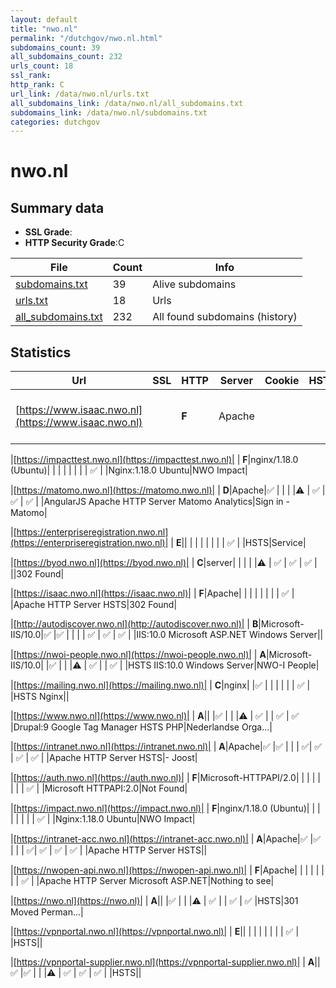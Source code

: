 ```yaml
---
layout: default
title: "nwo.nl"
permalink: "/dutchgov/nwo.nl.html"
subdomains_count: 39
all_subdomains_count: 232
urls_count: 18
ssl_rank: 
http_rank: C
url_link: /data/nwo.nl/urls.txt
all_subdomains_link: /data/nwo.nl/all_subdomains.txt
subdomains_link: /data/nwo.nl/subdomains.txt
categories: dutchgov
---
```



# nwo.nl
## Summary data


 - **SSL Grade**:
 - **HTTP Security Grade**:C


| File       | Count | Info |
|------------|-------|------|
|[subdomains.txt](/data/nwo.nl/subdomains.txt)|39|Alive subdomains|
|[urls.txt](/data/nwo.nl/urls.txt)|18|Urls|
|[all_subdomains.txt](/data/nwo.nl/all_subdomains.txt)|232|All found subdomains (history)|


## Statistics


| Url | SSL | HTTP | Server | Cookie | HSTS | CORS | CTO | CSP | XFO | XXP | RP |FP| Tech |Title |
|--------|-------|-------|------|------|------|------|------|------|------|------|------|------|------|------|
|[https://www.isaac.nwo.nl](https://www.isaac.nwo.nl)| | **F**|Apache| | | | | | | | :white_check_mark: | |Apache HTTP Server HSTS|302 Found|


|[https://impacttest.nwo.nl](https://impacttest.nwo.nl)| | **F**|nginx/1.18.0 (Ubuntu)| | | | | | | | :white_check_mark: | |Nginx:1.18.0 Ubuntu|NWO Impact|


|[https://matomo.nwo.nl](https://matomo.nwo.nl)| | **D**|Apache|:white_check_mark: | | | |:warning: | :white_check_mark: | :white_check_mark: | :white_check_mark: | |AngularJS Apache HTTP Server Matomo Analytics|Sign in - Matomo|


|[https://enterpriseregistration.nwo.nl](https://enterpriseregistration.nwo.nl)| | **E**|| | | | | | | | :white_check_mark: | |HSTS|Service|


|[https://byod.nwo.nl](https://byod.nwo.nl)| | **C**|server| | | | |:warning: | :white_check_mark: | :white_check_mark: | :white_check_mark: | ||302 Found|


|[https://isaac.nwo.nl](https://isaac.nwo.nl)| | **F**|Apache| | | | | | | | :white_check_mark: | |Apache HTTP Server HSTS|302 Found|


|[http://autodiscover.nwo.nl](http://autodiscover.nwo.nl)| | **B**|Microsoft-IIS/10.0|:white_check_mark: |:white_check_mark: | | | | :white_check_mark: | :white_check_mark: | :white_check_mark: | |IIS:10.0 Microsoft ASP.NET Windows Server||


|[https://nwoi-people.nwo.nl](https://nwoi-people.nwo.nl)| | **A**|Microsoft-IIS/10.0| |:white_check_mark: | | |:warning: | :white_check_mark: | | :white_check_mark: | |HSTS IIS:10.0 Windows Server|NWO-I People|


|[https://mailing.nwo.nl](https://mailing.nwo.nl)| | **C**|nginx| |:white_check_mark: | | | | | | :white_check_mark: | |HSTS Nginx||


|[https://www.nwo.nl](https://www.nwo.nl)| | **A**|| |:white_check_mark: | | |:warning: | :white_check_mark: | | :white_check_mark: | :white_check_mark: |Drupal:9 Google Tag Manager HSTS PHP|Nederlandse Orga...|


|[https://intranet.nwo.nl](https://intranet.nwo.nl)| | **A**|Apache|:white_check_mark: |:white_check_mark: | | | :white_check_mark:| :white_check_mark: | :white_check_mark: | :white_check_mark: | |Apache HTTP Server HSTS|- Joost|


|[https://auth.nwo.nl](https://auth.nwo.nl)| | **F**|Microsoft-HTTPAPI/2.0| | | | | | | | :white_check_mark: | |Microsoft HTTPAPI:2.0|Not Found|


|[https://impact.nwo.nl](https://impact.nwo.nl)| | **F**|nginx/1.18.0 (Ubuntu)| | | | | | | | :white_check_mark: | |Nginx:1.18.0 Ubuntu|NWO Impact|


|[https://intranet-acc.nwo.nl](https://intranet-acc.nwo.nl)| | **A**|Apache|:white_check_mark: |:white_check_mark: | | | :white_check_mark:| :white_check_mark: | :white_check_mark: | :white_check_mark: | |Apache HTTP Server HSTS||


|[https://nwopen-api.nwo.nl](https://nwopen-api.nwo.nl)| | **F**|Apache| | | | | | | | :white_check_mark: | |Apache HTTP Server Microsoft ASP.NET|Nothing to see|


|[https://nwo.nl](https://nwo.nl)| | **A**|| |:white_check_mark: | | |:warning: | :white_check_mark: | | :white_check_mark: | :white_check_mark: |HSTS|301 Moved Perman...|


|[https://vpnportal.nwo.nl](https://vpnportal.nwo.nl)| | **E**|| | | | | | | | :white_check_mark: | |HSTS||


|[https://vpnportal-supplier.nwo.nl](https://vpnportal-supplier.nwo.nl)| | **A**||:white_check_mark: |:white_check_mark: | | |:warning: | :white_check_mark: | :white_check_mark: | :white_check_mark: | |HSTS||

